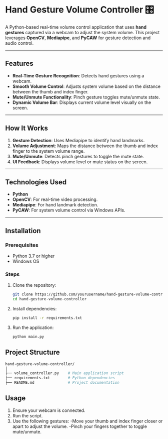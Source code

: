 # Hand Gesture Volume Controller 🎛️  

A Python-based real-time volume control application that uses **hand gestures** captured via a webcam to adjust the system volume. This project leverages **OpenCV**, **Mediapipe**, and **PyCAW** for gesture detection and audio control.  

---

## **Features**  
- **Real-Time Gesture Recognition**: Detects hand gestures using a webcam.  
- **Smooth Volume Control**: Adjusts system volume based on the distance between the thumb and index finger.  
- **Mute/Unmute Functionality**: Pinch gesture toggles mute/unmute state.  
- **Dynamic Volume Bar**: Displays current volume level visually on the screen.  

---

## **How It Works**  
1. **Gesture Detection**: Uses Mediapipe to identify hand landmarks.  
2. **Volume Adjustment**: Maps the distance between the thumb and index finger to the system volume range.  
3. **Mute/Unmute**: Detects pinch gestures to toggle the mute state.  
4. **UI Feedback**: Displays volume level or mute status on the screen.  

---

## **Technologies Used**  
- **Python**  
- **OpenCV**: For real-time video processing.  
- **Mediapipe**: For hand landmark detection.  
- **PyCAW**: For system volume control via Windows APIs.  

---

## **Installation**  

### **Prerequisites**  
- Python 3.7 or higher  
- Windows OS  

### **Steps**  
1. Clone the repository:  
   ```bash
   git clone https://github.com/yourusername/hand-gesture-volume-controller.git
   cd hand-gesture-volume-controller
2. Install dependencies:
   ```bash
   pip install -r requirements.txt
3. Run the application:
   ```bash
   python main.py

## **Project Structure**
```bash
hand-gesture-volume-controller/
│
├── volume_controller.py    # Main application script
├── requirements.txt        # Python dependencies
├── README.md               # Project documentation
```
## **Usage**
1. Ensure your webcam is connected.
2. Run the script.
3. Use the following gestures:
   -Move your thumb and index finger closer or apart to adjust the volume.
   -Pinch your fingers together to toggle mute/unmute.

